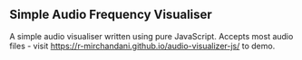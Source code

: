 ## Simple Audio Frequency Visualiser

A simple audio visualiser written using pure JavaScript. Accepts most audio files - visit https://r-mirchandani.github.io/audio-visualizer-js/ to demo.
